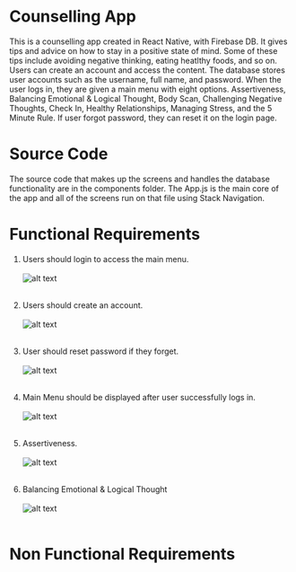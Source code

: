 # Counselling App
This is a counselling app created in React Native, with Firebase DB. It gives tips and advice on how to stay in a positive state of mind. Some of these tips include avoiding negative thinking, eating heatlthy foods, and so on. Users can create an account and access the content. The database stores user accounts such as the username, full name, and password. When the user logs in, they are given a main menu with eight options. Assertiveness, Balancing Emotional & Logical Thought, Body Scan, Challenging Negative Thoughts, Check In, Healthy Relationships, Managing Stress, and the 5 Minute Rule. If user forgot password, they can reset it on the login page.    

# Source Code
The source code that makes up the screens and handles the database functionality are in the components folder. The App.js is the main core of the app and all of the screens run on that file using Stack Navigation. 

# Functional Requirements
1. Users should login to access the main menu. <br/> <br/>
![alt text](https://github.com/humbleguidant/CounsellingApp/blob/master/Screenshots/Screenshot_20210506-093829.png?raw=true) <br /> <br />

2. Users should create an account. <br/> <br/>
![alt text](https://github.com/humbleguidant/CounsellingApp/blob/master/Screenshots/Screenshot_20210506-093840.png?raw=true) <br /> <br />

3. User should reset password if they forget. <br/> <br/>
![alt text](https://github.com/humbleguidant/CounsellingApp/blob/master/Screenshots/Screenshot_20210506-093852.png?raw=true) <br /> <br />

4. Main Menu should be displayed after user successfully logs in. <br/> <br/>
![alt text](https://github.com/humbleguidant/CounsellingApp/blob/master/Screenshots/Screenshot_20210506-093923.png?raw=true) <br /> <br />

5. Assertiveness. <br/> <br/>
![alt text](https://github.com/humbleguidant/CounsellingApp/blob/master/Screenshots/Screenshot_20210506-093931.png?raw=true) <br /> <br />

6. Balancing Emotional & Logical Thought <br/> <br/>
![alt text](https://github.com/humbleguidant/CounsellingApp/blob/master/Screenshots/Screenshot_20210506-093934.png?raw=true) <br /> <br />
# Non Functional Requirements
